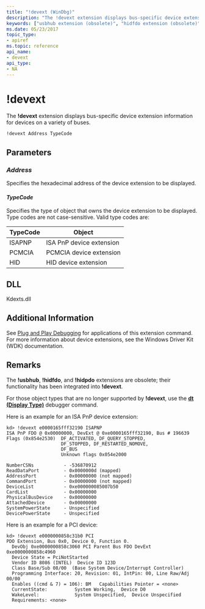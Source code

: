 ```yaml
---
title: "!devext (WinDbg)"
description: "The !devext extension displays bus-specific device extension information for devices on a variety of buses."
keywords: ["usbhub extension (obsolete)", "hidfdo extension (obsolete)", "hidpdo extension (obsolete)", "device extension", "bus", "!devext Windows Debugging"]
ms.date: 05/23/2017
topic_type:
- apiref
ms.topic: reference
api_name:
- devext
api_type:
- NA
---
```


# !devext


The **!devext** extension displays bus-specific device extension information for devices on a variety of buses.

```dbgcmd
!devext Address TypeCode
```

## <span id="ddk__devext_dbg"></span><span id="DDK__DEVEXT_DBG"></span>Parameters

###  *Address*   
Specifies the hexadecimal address of the device extension to be displayed.

#### *TypeCode*   
Specifies the type of object that owns the device extension to be displayed. Type codes are not case-sensitive. Valid type codes are:

|TypeCode|Object|
|--- |--- |
|ISAPNP|ISA PnP device extension|
|PCMCIA|PCMCIA device extension|
|HID|HID device extension|
 

## DLL

Kdexts.dll
 

## Additional Information

See [Plug and Play Debugging](../debugger/plug-and-play-debugging.md) for applications of this extension command. For more information about device extensions, see the Windows Driver Kit (WDK) documentation.

## Remarks

The **!usbhub**, **!hidfdo**, and **!hidpdo** extensions are obsolete; their functionality has been integrated into **!devext**.

For those object types that are no longer supported by **!devext**, use the [**dt (Display Type)**](dt--display-type-.md) debugger command.

Here is an example for an ISA PnP device extension:

```dbgcmd
kd> !devext e0000165fff32190 ISAPNP
ISA PnP FDO @ 0x00000000, DevExt @ 0xe0000165fff32190, Bus # 196639
Flags (0x854e2530)  DF_ACTIVATED, DF_QUERY_STOPPED, 
                    DF_STOPPED, DF_RESTARTED_NOMOVE, 
                    DF_BUS
                    Unknown flags 0x054e2000

NumberCSNs           - -536870912
ReadDataPort         - 0x0000000d (mapped)
AddressPort          - 0x00000000 (not mapped)
CommandPort          - 0x00000000 (not mapped)
DeviceList           - 0xe000000085007b50
CardList             - 0x00000000
PhysicalBusDevice    - 0x00000000
AttachedDevice       - 0x00000000
SystemPowerState     - Unspecified
DevicePowerState     - Unspecified
```

Here is an example for a PCI device:

```dbgcmd
kd> !devext e0000000858c31b0 PCI
PDO Extension, Bus 0x0, Device 0, Function 0.
  DevObj 0xe0000000858c3060 PCI Parent Bus FDO DevExt 0xe0000000858c4960
  Device State = PciNotStarted
  Vendor ID 8086 (INTEL)  Device ID 123D
  Class Base/Sub 08/00  (Base System Device/Interrupt Controller)
  Programming Interface: 20, Revision: 01, IntPin: 00, Line Raw/Adj 00/00
  Enables ((cmd & 7) = 106): BM   Capabilities Pointer = <none>
  CurrentState:          System Working,  Device D0
  WakeLevel:             System Unspecified,  Device Unspecified
  Requirements: <none>
```

